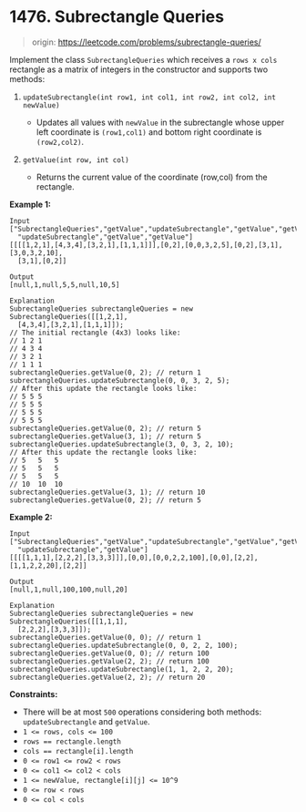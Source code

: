 # 1476. Subrectangle Queries

> origin: <https://leetcode.com/problems/subrectangle-queries/>

Implement the class `SubrectangleQueries` which receives a `rows x cols`
rectangle as a matrix of integers in the constructor and supports two methods:

1. `updateSubrectangle(int row1, int col1, int row2, int col2, int newValue)`

    * Updates all values with `newValue` in the subrectangle whose upper left
      coordinate is `(row1,col1)` and bottom right coordinate is `(row2,col2)`.

1. `getValue(int row, int col)`

    * Returns the current value of the coordinate (row,col) from the rectangle.

**Example 1:**

```text
Input
["SubrectangleQueries","getValue","updateSubrectangle","getValue","getValue",
  "updateSubrectangle","getValue","getValue"]
[[[[1,2,1],[4,3,4],[3,2,1],[1,1,1]]],[0,2],[0,0,3,2,5],[0,2],[3,1],[3,0,3,2,10],
  [3,1],[0,2]]

Output
[null,1,null,5,5,null,10,5]

Explanation
SubrectangleQueries subrectangleQueries = new SubrectangleQueries([[1,2,1],
  [4,3,4],[3,2,1],[1,1,1]]);
// The initial rectangle (4x3) looks like:
// 1 2 1
// 4 3 4
// 3 2 1
// 1 1 1
subrectangleQueries.getValue(0, 2); // return 1
subrectangleQueries.updateSubrectangle(0, 0, 3, 2, 5);
// After this update the rectangle looks like:
// 5 5 5
// 5 5 5
// 5 5 5
// 5 5 5 
subrectangleQueries.getValue(0, 2); // return 5
subrectangleQueries.getValue(3, 1); // return 5
subrectangleQueries.updateSubrectangle(3, 0, 3, 2, 10);
// After this update the rectangle looks like:
// 5   5   5
// 5   5   5
// 5   5   5
// 10  10  10 
subrectangleQueries.getValue(3, 1); // return 10
subrectangleQueries.getValue(0, 2); // return 5
```

**Example 2:**

```text
Input
["SubrectangleQueries","getValue","updateSubrectangle","getValue","getValue",
  "updateSubrectangle","getValue"]
[[[[1,1,1],[2,2,2],[3,3,3]]],[0,0],[0,0,2,2,100],[0,0],[2,2],[1,1,2,2,20],[2,2]]

Output
[null,1,null,100,100,null,20]

Explanation
SubrectangleQueries subrectangleQueries = new SubrectangleQueries([[1,1,1],
  [2,2,2],[3,3,3]]);
subrectangleQueries.getValue(0, 0); // return 1
subrectangleQueries.updateSubrectangle(0, 0, 2, 2, 100);
subrectangleQueries.getValue(0, 0); // return 100
subrectangleQueries.getValue(2, 2); // return 100
subrectangleQueries.updateSubrectangle(1, 1, 2, 2, 20);
subrectangleQueries.getValue(2, 2); // return 20
```

**Constraints:**

* There will be at most `500` operations considering both methods:
  `updateSubrectangle` and `getValue`.
* `1 <= rows, cols <= 100`
* `rows == rectangle.length`
* `cols == rectangle[i].length`
* `0 <= row1 <= row2 < rows`
* `0 <= col1 <= col2 < cols`
* `1 <= newValue, rectangle[i][j] <= 10^9`
* `0 <= row < rows`
* `0 <= col < cols`
